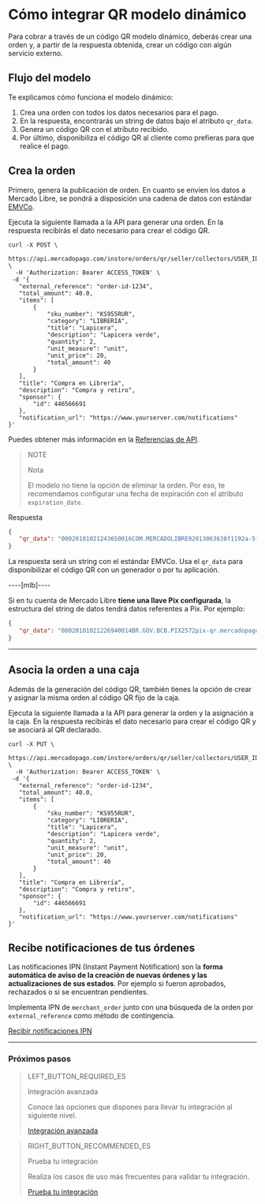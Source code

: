 # Cómo integrar QR modelo dinámico

Para cobrar a través de un código QR modelo dinámico, deberás crear una orden y, a partir de la respuesta obtenida, crear un código con algún servicio externo.

## Flujo del modelo

Te explicamos cómo funciona el modelo dinámico:

1. Crea una orden con todos los datos necesarios para el pago.
2. En la respuesta, encontrarás un string de datos bajo el atributo `qr_data`.
3. Genera un código QR con el atributo recibido. 
4. Por último, disponibiliza el código QR al cliente como prefieras para que realice el pago.

## Crea la orden

Primero, genera la publicación de orden. En cuanto se envíen los datos a Mercado Libre, se pondrá a disposición una cadena de datos con estándar [EMVCo](https://www.emvco.com/emv-technologies/qrcodes).

Ejecuta la siguiente llamada a la API para generar una orden. En la respuesta recibirás el dato necesario para crear el código QR.

```curl
curl -X POST \
 https://api.mercadopago.com/instore/orders/qr/seller/collectors/USER_ID/pos/EXTERNAL_POS_ID/qrs \
  -H 'Authorization: Bearer ACCESS_TOKEN' \
 -d '{
   "external_reference": "order-id-1234",
   "total_amount": 40.0,
   "items": [
       {
           "sku_number": "KS955RUR",
           "category": "LIBRERIA",
           "title": "Lapicera",
           "description": "Lapicera verde",
           "quantity": 2,
           "unit_measure": "unit",
           "unit_price": 20,
           "total_amount": 40
       }
   ],
   "title": "Compra en Librería",
   "description": "Compra y retiro",
   "sponsor": {
       "id": 446566691
   },
   "notification_url": "https://www.yourserver.com/notifications"
}'
```

Puedes obtener más información en la [Referencias de API](https://www.mercadopago[FAKER][URL][DOMAIN]/developers/es/reference/instore_orders_v2/_instore_qr_seller_collectors_user_id_stores_external_store_id_pos_external_pos_id_orders/put).

> NOTE
> 
> Nota
> 
> El modelo no tiene la opción de eliminar la orden. Por eso, te recomendamos configurar una fecha de expiración con el atributo `expiration_date`.

Respuesta

```json
{
   "qr_data": "00020101021243650016COM.MERCADOLIBRE02013063638f1192a-5fd1-4180-a180-8bcae3556bc35204000053039865802BR5925IZABEL AAAA DE MELO6007BARUERI62070503***63040B6D"
}
```
La respuesta será un string con el estándar EMVCo. Usa el `qr_data` para disponibilizar el código QR con un generador o por tu aplicación.

----[mlb]----

Si en tu cuenta de Mercado Libre **tiene una llave Pix configurada**, la estructura del string de datos tendrá datos referentes a Pix. 
Por ejemplo:

```json
{
   "qr_data": "00020101021226940014BR.GOV.BCB.PIX2572pix-qr.mercadopago.com/instore/o/v2/fdf9ece0-6137-4e1e-a49d-94f55ec9eee25204000053039865802BR5925FELIPE AAAAAA AAAAA 6009SAO PAULO62070503***6304B61D"
}
```

------------


## Asocia la orden a una caja

Además de la generación del código QR, también tienes la opción de crear y asignar la misma orden al código QR fijo de la caja.

Ejecuta la siguiente llamada a la API para generar la orden y la asignación a la caja. En la respuesta recibirás el dato necesario para crear el código QR y se asociará al QR declarado. 

```curl
curl -X PUT \
 https://api.mercadopago.com/instore/orders/qr/seller/collectors/USER_ID/pos/EXTERNAL_POS_ID/qrs \
  -H 'Authorization: Bearer ACCESS_TOKEN' \
 -d '{
   "external_reference": "order-id-1234",
   "total_amount": 40.0,
   "items": [
       {
           "sku_number": "KS955RUR",
           "category": "LIBRERIA",
           "title": "Lapicera",
           "description": "Lapicera verde",
           "quantity": 2,
           "unit_measure": "unit",
           "unit_price": 20,
           "total_amount": 40
       }
   ],
   "title": "Compra en Librería",
   "description": "Compra y retiro",
   "sponsor": {
       "id": 446566691
   },
   "notification_url": "https://www.yourserver.com/notifications"
}'
```

## Recibe notificaciones de tus órdenes

Las notificaciones IPN (Instant Payment Notification) son la **forma automática de aviso de la creación de nuevas órdenes y las actualizaciones de sus estados**. Por ejemplo si fueron aprobados, rechazados o si se encuentran pendientes.

Implementa IPN de `merchant_order` junto con una búsqueda de la orden por `external_reference` como método de contingencia.

[Recibir notificaciones IPN](https://www.mercadopago[FAKER][URL][DOMAIN]/developers/es/guides/notifications/ipn)

---
### Próximos pasos


> LEFT_BUTTON_REQUIRED_ES
>
> Integración avanzada
>
> Conoce las opciones que dispones para llevar tu integración al siguiente nivel.
>
> [Integración avanzada](https://www.mercadopago[FAKER][URL][DOMAIN]/developers/es/guides/in-person-payments/qr-code/advanced-integration)


> RIGHT_BUTTON_RECOMMENDED_ES
>
> Prueba tu integración
>
> Realiza los casos de uso más frecuentes para validar tu integración.
>
> [Prueba tu integración](https://www.mercadopago[FAKER][URL][DOMAIN]/developers/es/guides/in-person-payments/qr-code/integration-test)
